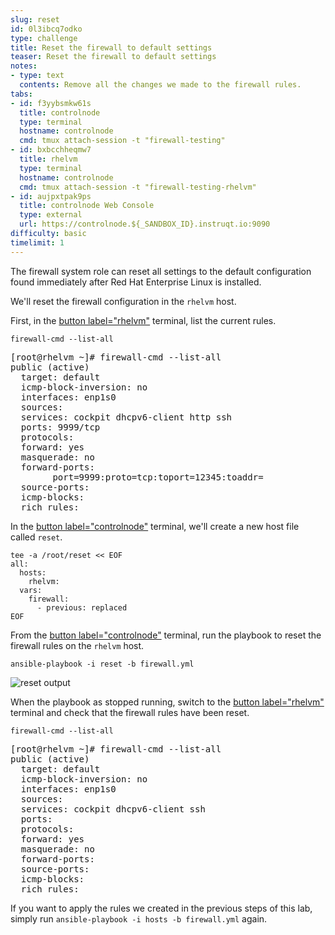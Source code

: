 ```yaml
---
slug: reset
id: 0l3ibcq7odko
type: challenge
title: Reset the firewall to default settings
teaser: Reset the firewall to default settings
notes:
- type: text
  contents: Remove all the changes we made to the firewall rules.
tabs:
- id: f3yybsmkw61s
  title: controlnode
  type: terminal
  hostname: controlnode
  cmd: tmux attach-session -t "firewall-testing"
- id: bxbcchheqmw7
  title: rhelvm
  type: terminal
  hostname: controlnode
  cmd: tmux attach-session -t "firewall-testing-rhelvm"
- id: aujpxtpak9ps
  title: controlnode Web Console
  type: external
  url: https://controlnode.${_SANDBOX_ID}.instruqt.io:9090
difficulty: basic
timelimit: 1
---
```


The firewall system role can reset all settings to the default configuration found immediately after Red Hat Enterprise Linux is installed.

We'll reset the firewall configuration in the `rhelvm` host.

First, in the [button label="rhelvm"](tab-1) terminal, list the current rules.

```bash,run
firewall-cmd --list-all
```

<pre>
[root@rhelvm ~]# firewall-cmd --list-all
public (active)
  target: default
  icmp-block-inversion: no
  interfaces: enp1s0
  sources:
  services: cockpit dhcpv6-client http ssh
  ports: 9999/tcp
  protocols:
  forward: yes
  masquerade: no
  forward-ports:
        port=9999:proto=tcp:toport=12345:toaddr=
  source-ports:
  icmp-blocks:
  rich rules:
</pre>

In the [button label="controlnode"](tab-0) terminal, we'll create a new host file called `reset`.

```bash,run
tee -a /root/reset << EOF
all:
  hosts:
    rhelvm:
  vars:
    firewall:
      - previous: replaced
EOF
```

From the [button label="controlnode"](tab-0) terminal, run the playbook to reset the firewall rules on the `rhelvm` host.

```bash,run
ansible-playbook -i reset -b firewall.yml
```

![reset output](../assets/resetplaybook.png)

When the playbook as stopped running, switch to the [button label="rhelvm"](tab-1) terminal and check that the firewall rules have been reset.

```bash,run
firewall-cmd --list-all
```

<pre>
[root@rhelvm ~]# firewall-cmd --list-all
public (active)
  target: default
  icmp-block-inversion: no
  interfaces: enp1s0
  sources:
  services: cockpit dhcpv6-client ssh
  ports:
  protocols:
  forward: yes
  masquerade: no
  forward-ports:
  source-ports:
  icmp-blocks:
  rich rules:
</pre>

If you want to apply the rules we created in the previous steps of this lab, simply run `ansible-playbook -i hosts -b firewall.yml` again.
